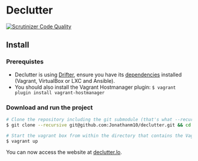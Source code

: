 # Declutter

[![Scrutinizer Code Quality](https://scrutinizer-ci.com/g/Jonathanm10/declutter/badges/quality-score.png?b=master)](https://scrutinizer-ci.com/g/Jonathanm10/declutter/?branch=master)

## Install

### Prerequistes

* Declutter is using [Drifter](https://github.com/liip/drifter), ensure you have its [dependencies](https://github.com/liip/drifter#requirements) installed (Vagrant, VirtualBox or LXC and Ansible).
* You should also install the Vagrant Hostmanager plugin: `$ vagrant plugin install vagrant-hostmanager`

### Download and run the project

```bash
# Clone the repository including the git submodule (that's what --recursive does for you)
$ git clone --recursive git@github.com:Jonathanm10/declutter.git && cd declutter

# Start the vagrant box from within the directory that contains the Vagrantfile.
$ vagrant up
```

You can now access the website at [declutter.lo](http://declutter.lo).
